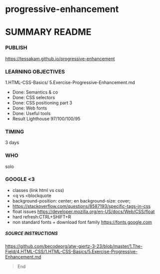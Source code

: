 # progressive-enhancement

# SUMMARY README

### PUBLISH
https://tessakam.github.io/progressive-enhancement

### LEARNING OBJECTIVES
1.HTML-CSS-Basics/ 5.Exercise-Progressive-Enhancement.md

* Done: Semantics & co
* Done: CSS selectors
* Done: CSS positioning part 3
* Done: Web fonts
* Done: Useful tools
* Result Lighthouse 97/100/100/95

### TIMING
3 days

### WHO
solo

### GOOGLE <3
* classes (link html vs css)
* <q vs <blockquote
* background-position: center; en background-size: cover;
* https://stackoverflow.com/questions/8587193/specific-tags-in-css
* float issues https://developer.mozilla.org/en-US/docs/Web/CSS/float
* hard refresh:CTRL+SHIFT+R
* non standard fonts + download font family https://fonts.google.com

##### SOURCE INSTRUCTIONS
https://github.com/becodeorg/atw-giertz-3-23/blob/master/1.The-Field/4.HTML-CSS/1.HTML-CSS-Basics/5.Exercise-Progressive-Enhancement.md

    
> End
